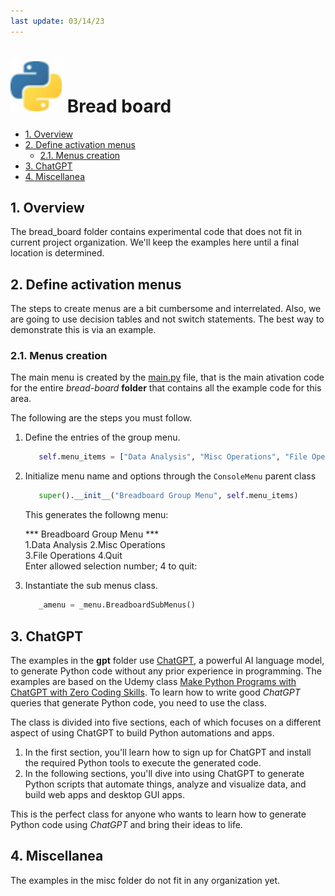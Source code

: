 ```yaml
---
last update: 03/14/23
---
```


# ![python-icon](../../media/icons/python-icon.svg) Bread board

- [1. Overview](#1-overview)
- [2. Define activation menus](#2-define-activation-menus)
  - [2.1. Menus creation](#21-menus-creation)
- [3. ChatGPT](#3-chatgpt)
- [4. Miscellanea](#4-miscellanea)


## 1. Overview

The bread_board folder contains experimental code that does not fit in current
project organization. We'll keep the examples here until a final location is
determined.

## 2. Define activation menus

The steps to create menus are a bit cumbersome and interrelated. Also, we are
going to use decision tables and not switch statements. The best way to
demonstrate this is via an example.

### 2.1. Menus creation

The main menu is created by the [main.py](main.py) file, that is the main
ativation code for the entire *bread-board* **folder** that contains all the example
code for this area.

The following are the steps you must follow.

1. Define the entries of the group menu.

   ```python
      self.menu_items = ["Data Analysis", "Misc Operations", "File Operations", "Quit"]
   ```

1. Initialize menu name and options through the `ConsoleMenu` parent class

   ```python
      super().__init__("Breadboard Group Menu", self.menu_items)
   ```

   This generates the followng menu:

   \*** Breadboard Group Menu ***  
   1.Data Analysis    2.Misc Operations  
   3.File Operations  4.Quit  
   Enter allowed selection number; 4 to quit: 

1. Instantiate the sub menus class.

   ```python
      _amenu = _menu.BreadboardSubMenus()
   ```


## 3. ChatGPT

The examples in the **gpt** folder use
[ChatGPT](https://openai.com/blog/chatgpt), a powerful AI language model, to
generate Python code without any prior experience in programming. The examples
are based on the Udemy class [Make Python Programs with ChatGPT with Zero Coding
Skills](https://www.udemy.com/course/turn-ideas-into-python-programs-with-chatgpt/).
To learn how to write good *ChatGPT* queries that generate Python code, you need
to use the class.  

The class  is divided into five sections, each of which focuses on a different
aspect of using ChatGPT to build Python automations and apps.

1. In the first section, you'll learn how to sign up for ChatGPT and install the
   required Python tools to execute the generated code.
1. In the following sections, you'll dive into using ChatGPT to generate Python
   scripts that automate things, analyze and visualize data, and build web apps
   and desktop GUI apps.

This is the perfect class for anyone who wants to learn how to generate Python
code using *ChatGPT* and bring their ideas to life.

## 4. Miscellanea

The examples in the misc folder do not fit in any organization yet.
